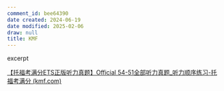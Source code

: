 ```yaml
---
comment_id: bee64390
date created: 2024-06-19
date modified: 2025-02-06
draw: null
title: KMF
---
```

excerpt

<!-- more -->

[【托福考满分ETS正版听力真题】Official 54-51全部听力真题_听力顺序练习-托福考满分 (kmf.com)](https://toefl.kmf.com/listen/ets/new-order/0)
